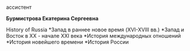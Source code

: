ассистент



**Бурмистрова Екатерина Сергеевна**

History of Russia
	*Запад в раннее новое время (XVI-XVIII вв.)
	*Запад и Восток в XX - начале XXI века
	*История международных отношений
	*История новейшего времени
	*История России